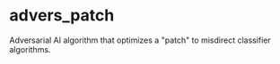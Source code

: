 # advers_patch
Adversarial AI algorithm that optimizes a "patch" to misdirect classifier algorithms.
